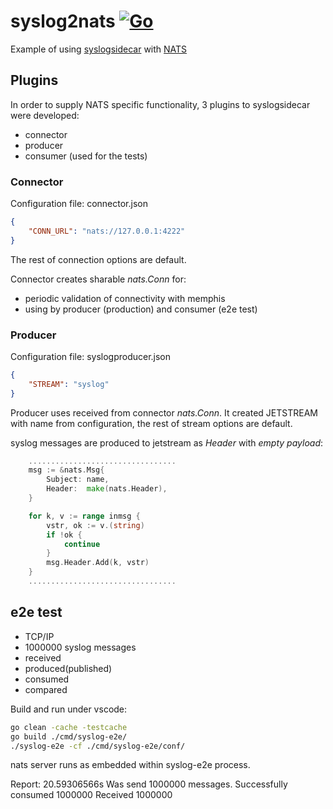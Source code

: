 # syslog2nats [![Go](https://github.com/g41797/syslog2nats/actions/workflows/go.yml/badge.svg)](https://github.com/g41797/syslog2nats/actions/workflows/go.yml)

Example of using [syslogsidecar](https://github.com/g41797/syslogsidecar#readme) with [NATS](https://nats.io) 

## Plugins

  In order to supply NATS specific functionality, 3 plugins to syslogsidecar were developed:
  - connector
  - producer
  - consumer (used for the tests)


### Connector

Configuration file: connector.json
```json
{
    "CONN_URL": "nats://127.0.0.1:4222"
}
```
The rest of connection options are default.

Connector creates sharable _*nats.Conn*_ for:
- periodic validation of connectivity with memphis
- using by producer (production) and consumer (e2e test)

### Producer

Configuration file: syslogproducer.json
```json
{
    "STREAM": "syslog"
}
```

Producer uses received from connector _*nats.Conn*_.
It created JETSTREAM with name from configuration, the rest of stream options are default.

syslog messages are produced to jetstream as *Header* with _*empty payload*_:
```go
    .................................
    msg := &nats.Msg{
		Subject: name,
		Header:  make(nats.Header),
	}

	for k, v := range inmsg {
		vstr, ok := v.(string)
		if !ok {
			continue
		}
		msg.Header.Add(k, vstr)
	}
    .................................
```

## e2e test

- TCP/IP 
- 1000000 syslog messages 
- received
- produced(published)
- consumed
- compared

Build and run under vscode:
```bash
go clean -cache -testcache
go build ./cmd/syslog-e2e/
./syslog-e2e -cf ./cmd/syslog-e2e/conf/
```
nats server runs as embedded within syslog-e2e process.

Report:
20.59306566s   Was send 1000000 messages. Successfully consumed 1000000 Received 1000000

